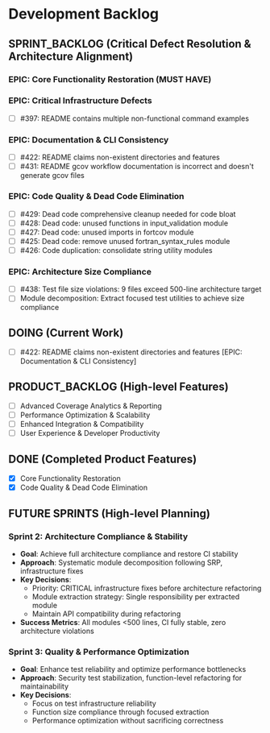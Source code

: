 # Development Backlog

## SPRINT_BACKLOG (Critical Defect Resolution & Architecture Alignment)

### EPIC: Core Functionality Restoration (MUST HAVE)

### EPIC: Critical Infrastructure Defects
- [ ] #397: README contains multiple non-functional command examples

### EPIC: Documentation & CLI Consistency  
- [ ] #422: README claims non-existent directories and features
- [ ] #431: README gcov workflow documentation is incorrect and doesn't generate gcov files

### EPIC: Code Quality & Dead Code Elimination
- [ ] #429: Dead code comprehensive cleanup needed for code bloat
- [ ] #428: Dead code: unused functions in input_validation module
- [ ] #427: Dead code: unused imports in fortcov module
- [ ] #425: Dead code: remove unused fortran_syntax_rules module
- [ ] #426: Code duplication: consolidate string utility modules

### EPIC: Architecture Size Compliance
- [ ] #438: Test file size violations: 9 files exceed 500-line architecture target
- [ ] Module decomposition: Extract focused test utilities to achieve size compliance

## DOING (Current Work)
- [ ] #422: README claims non-existent directories and features [EPIC: Documentation & CLI Consistency]

## PRODUCT_BACKLOG (High-level Features)
- [ ] Advanced Coverage Analytics & Reporting
- [ ] Performance Optimization & Scalability  
- [ ] Enhanced Integration & Compatibility
- [ ] User Experience & Developer Productivity

## DONE (Completed Product Features)  
- [x] Core Functionality Restoration
- [x] Code Quality & Dead Code Elimination

## FUTURE SPRINTS (High-level Planning)

### Sprint 2: Architecture Compliance & Stability
- **Goal**: Achieve full architecture compliance and restore CI stability
- **Approach**: Systematic module decomposition following SRP, infrastructure fixes
- **Key Decisions**: 
  - Priority: CRITICAL infrastructure fixes before architecture refactoring
  - Module extraction strategy: Single responsibility per extracted module
  - Maintain API compatibility during refactoring
- **Success Metrics**: All modules <500 lines, CI fully stable, zero architecture violations

### Sprint 3: Quality & Performance Optimization  
- **Goal**: Enhance test reliability and optimize performance bottlenecks
- **Approach**: Security test stabilization, function-level refactoring for maintainability
- **Key Decisions**:
  - Focus on test infrastructure reliability
  - Function size compliance through focused extraction
  - Performance optimization without sacrificing correctness
